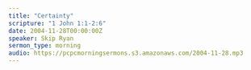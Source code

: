 ```yaml
---
title: "Certainty"
scripture: "1 John 1:1-2:6"
date: 2004-11-28T00:00:00Z
speaker: Skip Ryan
sermon_type: morning
audio: https://pcpcmorningsermons.s3.amazonaws.com/2004-11-28.mp3 
---
```




